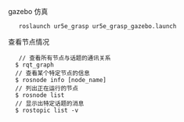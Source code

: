 gazebo 仿真
```
   roslaunch ur5e_grasp ur5e_grasp_gazebo.launch 
```


查看节点情况

```
   // 查看所有节点与话题的通讯关系
  $ rqt_graph
  // 查看某个特定节点的信息
  $ rosnode info [node_name]
  // 列出正在运行的节点
  $ rosnode list
  // 显示出特定话题的消息
  $ rostopic list -v
```

